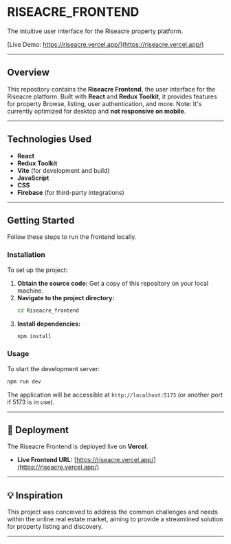 
# RISEACRE_FRONTEND

The intuitive user interface for the Riseacre property platform.

[Live Demo: https://riseacre.vercel.app/](https://riseacre.vercel.app/)

---

## Overview

This repository contains the **Riseacre Frontend**, the user interface for the Riseacre platform. Built with **React** and **Redux Toolkit**, it provides features for property Browse, listing, user authentication, and more. Note: It's currently optimized for desktop and **not responsive on mobile**.

---

## Technologies Used

* **React**
* **Redux Toolkit**
* **Vite** (for development and build)
* **JavaScript**
* **CSS**
* **Firebase** (for third-party integrations)

---

## Getting Started

Follow these steps to run the frontend locally.

### Installation

To set up the project:

1.  **Obtain the source code:** Get a copy of this repository on your local machine.
2.  **Navigate to the project directory:**
    ```bash
    cd Riseacre_frontend
    ```
3.  **Install dependencies:**
    ```bash
    npm install
    ```

### Usage

To start the development server:

```bash
npm run dev
```

The application will be accessible at `http://localhost:5173` (or another port if 5173 is in use).

---

## 🚀 Deployment

The Riseacre Frontend is deployed live on **Vercel**.

* **Live Frontend URL:** [https://riseacre.vercel.app/](https://riseacre.vercel.app/)

---

## 💡 Inspiration

This project was conceived to address the common challenges and needs within the online real estate market, aiming to provide a streamlined solution for property listing and discovery.

---